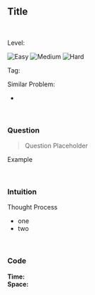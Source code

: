 ## Title

<br>

Level:

![Easy](https://img.shields.io/badge/-Easy-00b300)
![Medium](https://img.shields.io/badge/-Medium-ff8000)
![Hard](https://img.shields.io/badge/-Hard-e60000)

Tag:


Similar Problem:  
- [](.md)


<br>

### Question

> Question Placeholder
 
Example  

<br>

### Intuition

Thought Process  
- one
- two

<br>

### Code

**Time:**  
**Space:**

```java

```
